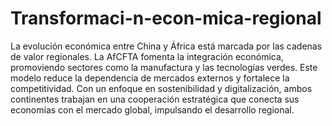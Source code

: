 # Transformaci-n-econ-mica-regional
La evolución económica entre China y África está marcada por las cadenas de valor regionales. La AfCFTA fomenta la integración económica, promoviendo sectores como la manufactura y las tecnologías verdes. Este modelo reduce la dependencia de mercados externos y fortalece la competitividad.
Con un enfoque en sostenibilidad y digitalización, ambos continentes trabajan en una cooperación estratégica que conecta sus economías con el mercado global, impulsando el desarrollo regional.

